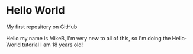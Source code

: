 # Hello World
My first repository on GitHub

Hello my name is MikeB,
I'm very new to all of this, so i'm doing the Hello-World tutorial
I am 18 years old!
